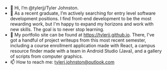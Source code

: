 - 👋 Hi, I’m @tylerjj/Tyler Johnston. 
- 👀 As a recent graduate, I’m actively searching for entry level software development positions. I find front-end development to be the most rewarding work, but I'm happy to expand my horizons and work with new skills. The goal is to never stop learning.
- 🌱 My portfolio site can be found at https://tylerjj.github.io. There, I've got a handful of project writeups from this most recent semester, including a course enrollment application made with React, a campus resource finder made with a team in Android Studio (Java), and a gallery of scripts from computer graphics. 
- 📫 How to reach me: tylerj.johnston@outlook.com

<!---
tylerjj/tylerjj is a ✨ special ✨ repository because its `README.md` (this file) appears on your GitHub profile.
You can click the Preview link to take a look at your changes.
--->
